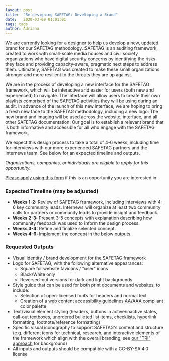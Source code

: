 ```yaml
---
layout: post
title:  "Re-designing SAFETAG: Developing a Brand"
date:   2020-03-09 01:01:01
tags: tags
author: Adriana
---
```


We are currently looking for a designer to help us develop a new, updated brand for our SAFETAG methodology. SAFETAG is an auditing framework, created to work with small-scale media houses and civil society organizations who have digital security concerns by identifying the risks they face and providing capacity-aware, pragmatic next steps to address them. Ultimately, SAFETAG was created to make these small organizations stronger and more resilient to the threats they are up against.

We are in the process of developing a new interface for the SAFETAG framework, which will be interactive and easier for users (both new and experienced) to navigate. The interface will allow users to create their own playlists comprised of the SAFETAG activities they will be using during an audit. In advance of the launch of this new interface, we are hoping to bring a fresh new face to the SAFETAG methodology, including a new logo. The new brand and imaging will be used across the website, interface, and all other SAFETAG documentation. Our goal is to establish a relevant brand that is both informative and accessible for all who engage with the SAFETAG framework.

We expect this design process to take a total of 4-6 weeks, including time for interviews with our more experienced SAFETAG partners and the Internews team. See below for an expected timeline and outputs.

*Organizations, companies, or individuals are eligible to apply for this opportunity.*

[Please apply using this form](https://forms.gle/aBcZ6mJf2CuJx22m7) if this is an opportunity you are interested in.

<!--more-->

### Expected Timeline (may be adjusted)

* **Weeks 1-2:** Review of SAFETAG framework, including interviews with 4-6 key community leads. Internews will organize at least two community calls for partners or community leads to provide insight and feedback.
* **Weeks 2-3:** Present 3-5 concepts with explanation describing how community feedback was used to inform the design process.
* **Weeks 3-4:** Refine and finalize selected concept.
* **Weeks 4-6:** Implement the concept in the below outputs.

### Requested Outputs

* Visual identity / brand development for the SAFETAG framework
* Logo for SAFETAG, with the following alternative appearances:
  * Square for website favicons / "user" icons
  * Black/White only
  * Reversed-out versions for dark and light backgrounds
* Style guide that can be used for both print documents and websites, to include:
  * Selection of open-licensed fonts for headers and normal text
  * Creation of a  [web content accessibility guidelines AA/AAA ](https://www.w3.org/TR/WCAG21/) compliant color palette
* Text/visual element styling (headers, buttons in active/inactive states, call-out textboxes, unordered bulleted list items, checklists, hyperlink formatting, footnote/reference formatting)
* Specific visual iconography to support SAFETAG's content and structure (e.g. different icons for technical, research, and interactive elements of the framework which align with the overall branding, see [our "TRI" approach](https://safetag.org/2018/08/16/SAFETAGStories-dropbox.html) for background)
* All inputs and outputs should be compatible with a CC-BY-SA 4.0 license
